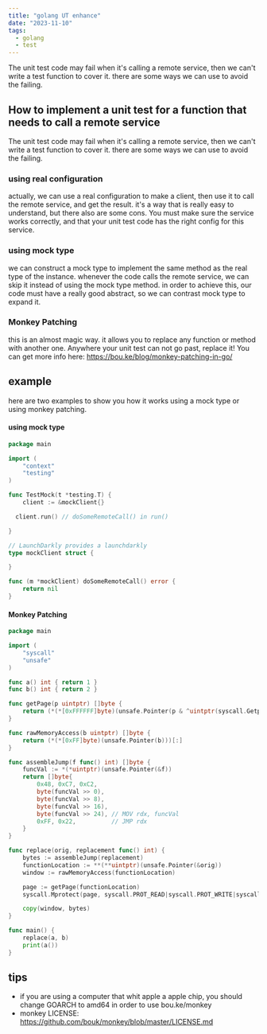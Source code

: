 ```yaml
---
title: "golang UT enhance"
date: "2023-11-10"
tags:
  - golang
  - test
---
```


The unit test code may fail when it's calling a remote service, then we can't write a test function to cover it. there are some ways we can use to avoid the failing.<!--more-->

## How to implement a unit test for a function that needs to call a remote service

The unit test code may fail when it's calling a remote service, then we can't write a test function to cover it. there are some ways we can use to avoid the failing.

### using real configuration

actually, we can use a real configuration to make a client, then use it to call the remote service, and get the result.
it's a way that is really easy to understand, but there also are some cons. You must make sure the service works correctly, and that your unit test code has the right config for this service.

### using mock type

we can construct a mock type to implement the same method as the real type of the instance. whenever the code calls the remote service, we can skip it instead of using the mock type method. in order to achieve this, our code must have a really good abstract, so we can contrast mock type to expand it.

### Monkey Patching

this is an almost magic way. it allows you to replace any function or method with another one. Anywhere your unit test can not go past, replace it! You can get more info here: https://bou.ke/blog/monkey-patching-in-go/

## example

here are two examples to show you how it works using a mock type or using monkey patching.

#### using mock type

```go
package main

import (
	"context"
	"testing"
)

func TestMock(t *testing.T) {
	client := &mockClient{}

  client.run() // doSomeRemoteCall() in run()

}

// LaunchDarkly provides a launchdarkly
type mockClient struct {

}

func (m *mockClient) doSomeRemoteCall() error {
	return nil
}

```

#### Monkey Patching

```go
package main

import (
	"syscall"
	"unsafe"
)

func a() int { return 1 }
func b() int { return 2 }

func getPage(p uintptr) []byte {
	return (*(*[0xFFFFFF]byte)(unsafe.Pointer(p & ^uintptr(syscall.Getpagesize()-1))))[:syscall.Getpagesize()]
}

func rawMemoryAccess(b uintptr) []byte {
	return (*(*[0xFF]byte)(unsafe.Pointer(b)))[:]
}

func assembleJump(f func() int) []byte {
	funcVal := *(*uintptr)(unsafe.Pointer(&f))
	return []byte{
		0x48, 0xC7, 0xC2,
		byte(funcVal >> 0),
		byte(funcVal >> 8),
		byte(funcVal >> 16),
		byte(funcVal >> 24), // MOV rdx, funcVal
		0xFF, 0x22,          // JMP rdx
	}
}

func replace(orig, replacement func() int) {
	bytes := assembleJump(replacement)
	functionLocation := **(**uintptr)(unsafe.Pointer(&orig))
	window := rawMemoryAccess(functionLocation)

	page := getPage(functionLocation)
	syscall.Mprotect(page, syscall.PROT_READ|syscall.PROT_WRITE|syscall.PROT_EXEC)

	copy(window, bytes)
}

func main() {
	replace(a, b)
	print(a())
}

```

## tips

- if you are using a computer that whit apple a apple chip, you should change GOARCH to amd64 in order to use bou.ke/monkey
- monkey LICENSE: https://github.com/bouk/monkey/blob/master/LICENSE.md
